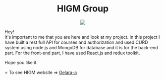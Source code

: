 <h1 align="center">HIGM Group</h1> 

<p align="center">
  <img src="https://github.com/shhm8905/higm/blob/master/public/github.png" />
</p>

Hey!<br>
It's important to me that you are here and look at my project.
In this project I have built a rest full API for courses and authorization and used CURD system using node.js and MongoDB for database and it is for the back-end part.
For the front-end part, I have used React.js and redux toolkit.

Hope you like it.

⭐️ To see HIGM website => [Gelara-a](https://higm.netlify.app/)